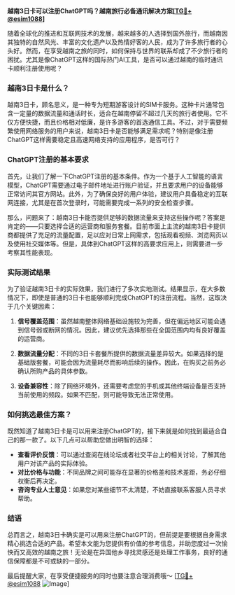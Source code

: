 **越南3日卡可以注册ChatGPT吗？越南旅行必备通讯解决方案[[TG💪+ @esim1088](https://t.me/s/esim1088)]**

随着全球化的推进和互联网技术的发展，越来越多的人选择到国外旅行，而越南因其独特的自然风光、丰富的文化遗产以及热情好客的人民，成为了许多旅行者的心头好。然而，在享受越南之旅的同时，如何保持与世界的联系却成了不少旅行者的困扰。尤其是像ChatGPT这样的国际热门AI工具，是否可以通过越南的临时通讯卡顺利注册使用呢？

### 越南3日卡是什么？

越南3日卡，顾名思义，是一种专为短期游客设计的SIM卡服务。这种卡片通常包含一定量的数据流量和通话时长，适合在越南停留不超过几天的旅行者使用。它不仅方便快捷，而且价格相对低廉，是许多游客的首选通信工具。不过，对于需要频繁使用网络服务的用户来说，越南3日卡是否能够满足需求呢？特别是像注册ChatGPT这样需要稳定且高速网络支持的应用程序，是否可行？

### ChatGPT注册的基本要求

首先，让我们了解一下ChatGPT注册的基本条件。作为一个基于人工智能的语言模型，ChatGPT需要通过电子邮件地址进行账户验证，并且要求用户的设备能够正常访问其官方网站。此外，为了确保良好的用户体验，建议用户具备稳定的互联网连接，尤其是在首次登录时，可能需要完成一系列的安全检查步骤。

那么，问题来了：越南3日卡能否提供足够的数据流量来支持这些操作呢？答案是肯定的——只要选择合适的运营商和服务套餐。目前市面上主流的越南3日卡提供商都提供了充足的流量配置，足以应对日常上网需求，包括观看视频、浏览网页以及使用社交媒体等。但是，具体到ChatGPT这样的高要求应用上，则需要进一步考察其性能表现。

### 实际测试结果

为了验证越南3日卡的实际效果，我们进行了多次实地测试。结果显示，在大多数情况下，即使是普通的3日卡也能够顺利完成ChatGPT的注册流程。当然，这取决于几个关键因素：

1. **信号覆盖范围**：虽然越南整体网络基础设施较为完善，但在偏远地区可能会遇到信号弱或断网的情况。因此，建议优先选择那些在全国范围内均有良好覆盖的运营商。
   
2. **数据流量分配**：不同的3日卡套餐所提供的数据流量差异较大。如果选择的是基础版套餐，可能会因为流量耗尽而影响后续的操作。因此，在购买之前务必确认所购产品的具体参数。
   
3. **设备兼容性**：除了网络环境外，还需要考虑您的手机或其他终端设备是否支持当前使用的频段。如果不匹配，则可能导致无法正常使用。

### 如何挑选最佳方案？

既然知道了越南3日卡是可以用来注册ChatGPT的，接下来就是如何找到最适合自己的那一款了。以下几点可以帮助您做出明智的选择：

- **查看评价反馈**：可以通过查阅在线论坛或者社交平台上的相关讨论，了解其他用户对该产品的实际体验。
- **对比价格与功能**：不同品牌之间可能存在显著的价格差和技术差距，务必仔细权衡后再决定。
- **咨询专业人士意见**：如果您对某些细节不太清楚，不妨直接联系客服人员寻求帮助。

### 结语

总而言之，越南3日卡确实是可以用来注册ChatGPT的，但前提是要根据自身需求精心挑选合适的产品。希望本文能为您提供有价值的参考信息，并助您度过一次愉快而又高效的越南之旅！无论是在异国他乡寻找灵感还是处理工作事务，良好的通信保障都是不可或缺的一部分。

最后提醒大家，在享受便捷服务的同时也要注意合理消费哦～ [[TG💪+ @esim1088](https://t.me/s/esim1088) ![Image](https://i.postimg.cc/4NQfJmqS/Snipaste-2025-05-13-00-14-12.png)]